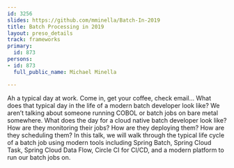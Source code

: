 ```yaml
---
id: 3256
slides: https://github.com/mminella/Batch-In-2019
title: Batch Processing in 2019
layout: preso_details
track: frameworks
primary:
  id: 873
persons:
- id: 873
  full_public_name: Michael Minella

---
```

Ah a typical day at work.  Come in, get your coffee, check email…  What does that typical day in the life of a modern batch developer look like?  We aren’t talking about someone running COBOL or batch jobs on bare metal somewhere.  What does the day for a cloud native batch developer look like?  How are they monitoring their jobs?  How are they deploying them?  How are they scheduling them?  In this talk, we will walk through the typical life cycle of a batch job using modern tools including Spring Batch, Spring Cloud Task, Spring Cloud Data Flow, Circle CI for CI/CD, and a modern platform to run our batch jobs on.
